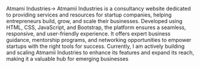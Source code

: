 Atmami Industries->
Atmamii Industries is a consultancy website dedicated to providing services and resources for startup companies, helping entrepreneurs
build, grow, and scale their businesses. Developed using HTML, CSS, JavaScript, and Bootstrap, the platform ensures a seamless,
responsive, and user-friendly experience. It offers expert business guidance, mentorship programs, and networking opportunities to
empower startups with the right tools for success. Currently, I am actively building and scaling Atmamii Industries to enhance its
features and expand its reach, making it a valuable hub for emerging businesses
